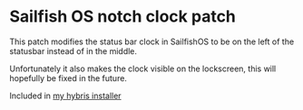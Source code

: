 # Sailfish OS notch clock patch

This patch modifies the status bar clock in SailfishOS to be on the left of the statusbar instead of in the middle.

Unfortunately it also makes the clock visible on the lockscreen, this will hopefully be fixed in the future.

Included in [my hybris installer](https://github.com/sailfish-oneplus6/hybris-installer)